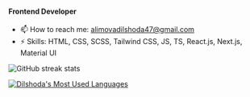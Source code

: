 #### Frontend Developer

- 📫 How to reach me: alimovadilshoda47@gmail.com 
- ⚡ Skills: HTML, CSS, SCSS, Tailwind CSS, JS, TS, React.js, Next.js, Material UI

![GitHub streak stats](https://streak-stats.demolab.com/?user=hankersore)

  <a href="#">
    <img align="center" alt="Dilshoda's Most Used Languages" src="https://github-readme-stats.vercel.app/api/top-langs/?username=hankersore&layout=compact&langs_count=10&hide_border=true&show_icons=true&title_color=000000&icon_color=000000&text_color=000000&bg_color=fff" />
  </a>
